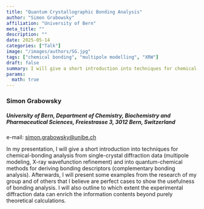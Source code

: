 ```yaml
---
title: "Quantum Crystallographic Bonding Analysis"
author: "Simon Grabowsky"
affiliation: "University of Bern"
meta_title: ""
description: ""
date: 2025-05-14
categories: ["Talk"]
image: "/images/authors/SG.jpg"
tags: ["chemical bonding", "multipole modelling", "XRW"]
draft: false
summary: I will give a short introduction into techniques for chemical-bonding analysis from single-crystal diffraction data (multipole modeling, X-ray wavefunction refinement) and into quantum-chemical methods for deriving bonding descriptors
params:
  math: true
---
```


### Simon Grabowsky

##### University of Bern, Department of Chemistry, Biochemistry and Pharmaceutical Sciences, Freiestrasse 3, 3012 Bern, Switzerland

e-mail: simon.grabowsky@unibe.ch

In my presentation, I will give a short introduction into techniques for chemical-bonding analysis from single-crystal
diffraction data (multipole modeling, X-ray wavefunction refinement) and into quantum-chemical methods for deriving
bonding descriptors (complementary bonding analysis). Afterwards, I will present some examples from the research of my
group and of others that I believe are perfect cases to show the usefulness of bonding analysis. I will also outline to which
extent the experimental diffraction data can enrich the information contents beyond purely theoretical calculations.

